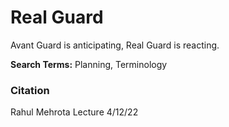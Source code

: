 # Real Guard

Avant Guard is anticipating, Real Guard is reacting. 

**Search Terms:** Planning, Terminology

### Citation
Rahul Mehrota Lecture 4/12/22


